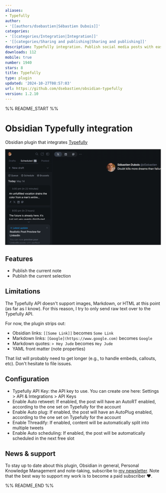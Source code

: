 ```yaml
---
aliases:
- Typefully
author:
- '[[authors/dsebastien|Sébastien Dubois]]'
categories:
- '[[categories/Integration|Integration]]'
- '[[categories/Sharing and publishing|Sharing and publishing]]'
description: Typefully integration. Publish social media posts with ease
downloads: 112
mobile: true
number: 1940
stars: 8
title: Typefully
type: plugin
updated: '2024-10-27T08:57:03'
url: https://github.com/dsebastien/obsidian-typefully
version: 1.2.10
---
```


%% README_START %%

# Obsidian Typefully integration

Obsidian plugin that integrates [Typefully](./images/demo.gif)

![Demo of the Typefully plugin for obsidian](https://raw.githubusercontent.com/dsebastien/obsidian-typefully/HEAD/images/demo.gif)

## Features

- Publish the current note
- Publish the current selection

## Limitations

The Typefully API doesn't support images, Markdown, or HTML at this point (as far as I know). For this reason, I try to only send raw text over to the Typefully API.

For now, the plugin strips out:

- Obsidian links: `[[Some Link]]` becomes `Some Link`
- Markdown links: `[Google](https://www.google.com)` becomes `Google`
- Markdown quotes: `> Hey Jude` becomes `Hey Jude`
- YAML front matter (note properties)

That list will probably need to get longer (e.g., to handle embeds, callouts, etc). Don't hesitate to file issues.

## Configuration

- Typefully API Key: the API key to use. You can create one here: Settings > API & Integrations > API Keys
- Enable Auto retweet: If enabled, the post will have an AutoRT enabled, according to the one set on Typefully for the account
- Enable Auto plug: If enabled, the post will have an AutoPlug enabled, according to the one set on Typefully for the account
- Enable Threadify: If enabled, content will be automatically split into multiple tweets
- Enable Auto scheduling: If enabled, the post will be automatically scheduled in the next free slot

## News & support

To stay up to date about this plugin, Obsidian in general, Personal Knowledge Management and note-taking, subscribe to [my newsletter](https://dsebastien.net). Note that the best way to support my work is to become a paid subscriber ❤️.


%% README_END %%